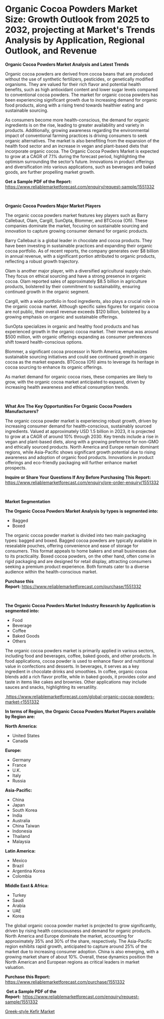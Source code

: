 <p><h1>Organic Cocoa Powders Market Size: Growth Outlook from 2025 to 2032, projecting at Market's Trends Analysis by Application, Regional Outlook, and Revenue</h1></p><p><strong>Organic Cocoa Powders Market Analysis and Latest Trends</strong></p>
<p><p>Organic cocoa powders are derived from cocoa beans that are produced without the use of synthetic fertilizers, pesticides, or genetically modified organisms. They are valued for their rich flavor and potential health benefits, such as high antioxidant content and lower sugar levels compared to conventional cocoa powders. The market for organic cocoa powders has been experiencing significant growth due to increasing demand for organic food products, along with a rising trend towards healthier eating and sustainable sourcing.</p><p>As consumers become more health-conscious, the demand for organic ingredients is on the rise, leading to greater availability and variety in products. Additionally, growing awareness regarding the environmental impact of conventional farming practices is driving consumers to seek organic alternatives. The market is also benefiting from the expansion of the health food sector and an increase in vegan and plant-based diets that incorporate organic cocoa. The Organic Cocoa Powders Market is expected to grow at a CAGR of 7.1% during the forecast period, highlighting the optimism surrounding the sector’s future. Innovations in product offerings and diversification into various applications, such as beverages and baked goods, are further propelling market growth.</p></p>
<p><strong>Get a Sample PDF of the Report:&nbsp;</strong> <a href="https://www.reliablemarketforecast.com/enquiry/request-sample/1551332?utm_campaign=1130&utm_medium=2&utm_source=Github&utm_content=ia&utm_term=15022025&utm_id=organic-cocoa-powders">https://www.reliablemarketforecast.com/enquiry/request-sample/1551332</a></p>
<p>&nbsp;</p>
<p><strong>Organic Cocoa Powders Major Market Players</strong></p>
<p><p>The organic cocoa powders market features key players such as Barry Callebaut, Olam, Cargill, SunOpta, Blommer, and BTCocoa (Ofi). These companies dominate the market, focusing on sustainable sourcing and innovation to capture growing consumer demand for organic products.</p><p>Barry Callebaut is a global leader in chocolate and cocoa products. They have been investing in sustainable practices and expanding their organic cocoa portfolio. As of recent reports, the company generates over $8 billion in annual revenue, with a significant portion attributed to organic products, reflecting a robust growth trajectory.</p><p>Olam is another major player, with a diversified agricultural supply chain. They focus on ethical sourcing and have a strong presence in organic cocoa. Olam reported sales of approximately $8.5 billion in agriculture products, bolstered by their commitment to sustainability, ensuring continued growth in the organic segment.</p><p>Cargill, with a wide portfolio in food ingredients, also plays a crucial role in the organic cocoa market. Although specific sales figures for organic cocoa are not public, their overall revenue exceeds $120 billion, bolstered by a growing emphasis on organic and sustainable offerings.</p><p>SunOpta specializes in organic and healthy food products and has experienced growth in the organic cocoa market. Their revenue was around $500 million, with organic offerings expanding as consumer preferences shift toward health-conscious options.</p><p>Blommer, a significant cocoa processor in North America, emphasizes sustainable sourcing initiatives and could see continued growth in organic cocoa as the market expands. BTCocoa (Ofi) aims to leverage its heritage in cocoa sourcing to enhance its organic offerings.</p><p>As market demand for organic cocoa rises, these companies are likely to grow, with the organic cocoa market anticipated to expand, driven by increasing health awareness and ethical consumption trends.</p></p>
<p>&nbsp;</p>
<p><strong>What Are The Key Opportunities For Organic Cocoa Powders Manufacturers?</strong></p>
<p><p>The organic cocoa powder market is experiencing robust growth, driven by increasing consumer demand for health-conscious, sustainably sourced ingredients. Valued at approximately USD 1.5 billion in 2023, it is projected to grow at a CAGR of around 10% through 2030. Key trends include a rise in vegan and plant-based diets, along with a growing preference for non-GMO and ethically sourced products. North America and Europe remain dominant regions, while Asia-Pacific shows significant growth potential due to rising awareness and adoption of organic food products. Innovations in product offerings and eco-friendly packaging will further enhance market prospects.</p></p>
<p><strong>Inquire or Share Your Questions If Any Before Purchasing This Report:</strong> <a href="https://www.reliablemarketforecast.com/enquiry/pre-order-enquiry/1551332?utm_campaign=1130&utm_medium=2&utm_source=Github&utm_content=ia&utm_term=15022025&utm_id=organic-cocoa-powders">https://www.reliablemarketforecast.com/enquiry/pre-order-enquiry/1551332</a></p>
<p>&nbsp;</p>
<p><strong>Market Segmentation</strong></p>
<p><strong>The Organic Cocoa Powders Market Analysis by types is segmented into:</strong></p>
<p><ul><li>Bagged</li><li>Boxed</li></ul></p>
<p><p>The organic cocoa powder market is divided into two main packaging types: bagged and boxed. Bagged cocoa powders are typically available in resealable pouches, offering convenience and ease of storage for consumers. This format appeals to home bakers and small businesses due to its practicality. Boxed cocoa powders, on the other hand, often come in rigid packaging and are designed for retail display, attracting consumers seeking a premium product experience. Both formats cater to a diverse audience within the health-conscious market.</p></p>
<p><strong>Purchase this Report:&nbsp;</strong><a href="https://www.reliablemarketforecast.com/purchase/1551332?utm_campaign=1130&utm_medium=2&utm_source=Github&utm_content=ia&utm_term=15022025&utm_id=organic-cocoa-powders">https://www.reliablemarketforecast.com/purchase/1551332</a></p>
<p>&nbsp;</p>
<p><strong>The Organic Cocoa Powders Market Industry Research by Application is segmented into:</strong></p>
<p><ul><li>Food</li><li>Beverage</li><li>Coffee</li><li>Baked Goods</li><li>Others</li></ul></p>
<p><p>The organic cocoa powders market is primarily applied in various sectors, including food and beverages, coffee, baked goods, and other products. In food applications, cocoa powder is used to enhance flavor and nutritional value in confections and desserts. In beverages, it serves as a key ingredient in chocolate drinks and smoothies. In coffee, organic cocoa blends add a rich flavor profile, while in baked goods, it provides color and taste in items like cakes and brownies. Other applications may include sauces and snacks, highlighting its versatility.</p></p>
<p><a href="https://www.reliablemarketforecast.com/global-organic-cocoa-powders-market-r1551332?utm_campaign=1130&utm_medium=2&utm_source=Github&utm_content=ia&utm_term=15022025&utm_id=organic-cocoa-powders">&nbsp;https://www.reliablemarketforecast.com/global-organic-cocoa-powders-market-r1551332</a></p>
<p><strong>In terms of Region, the Organic Cocoa Powders Market Players available by Region are:</strong></p>
<p>
    <p> <strong> North America: </strong>
        <ul>
            <li>United States</li>
            <li>Canada</li>
        </ul>
        </p> 
    <p> <strong> Europe: </strong>
        <ul>
            <li>Germany</li>
            <li>France</li>
            <li>U.K.</li>
            <li>Italy</li>
            <li>Russia</li>
        </ul>
        </p> 
    <p> <strong> Asia-Pacific: </strong>
        <ul>
            <li>China</li>
            <li>Japan</li>
            <li>South Korea</li>
            <li>India</li>
            <li>Australia</li>
            <li>China Taiwan</li>
            <li>Indonesia</li>
            <li>Thailand</li>
            <li>Malaysia</li>
        </ul>
        </p> 
    <p> <strong> Latin America: </strong>
        <ul>
            <li>Mexico</li>
            <li>Brazil</li>
            <li>Argentina Korea</li>
            <li>Colombia</li>
        </ul>
        </p> 
    <p> <strong> Middle East & Africa: </strong>
        <ul>
            <li>Turkey</li>
            <li>Saudi</li>
            <li>Arabia</li>
            <li>UAE</li>
            <li>Korea</li>
        </ul>
    </p>
    </p>
<p><p>The global organic cocoa powder market is projected to grow significantly, driven by rising health consciousness and demand for organic products. North America and Europe dominate the market, accounting for approximately 35% and 30% of the share, respectively. The Asia-Pacific region exhibits rapid growth, anticipated to capture around 25% of the market due to increasing consumer adoption. China is also emerging, with a growing market share of about 10%. Overall, these dynamics position the North American and European regions as critical leaders in market valuation.</p></p>
<p><strong>Purchase this Report: </strong><a href="https://www.reliablemarketforecast.com/purchase/1551332?utm_campaign=1130&utm_medium=2&utm_source=Github&utm_content=ia&utm_term=15022025&utm_id=organic-cocoa-powders">https://www.reliablemarketforecast.com/purchase/1551332</a></p>
<p>&nbsp;<strong>Get a Sample PDF of the Report:&nbsp;&nbsp;</strong><a href="https://www.reliablemarketforecast.com/enquiry/request-sample/1551332?utm_campaign=1130&utm_medium=2&utm_source=Github&utm_content=ia&utm_term=15022025&utm_id=organic-cocoa-powders">https://www.reliablemarketforecast.com/enquiry/request-sample/1551332</a></p>
<p><strong></strong></p>
<p><p><a href="https://github.com/RickHolmes3/Market-Research-Report-List-7/blob/main/greek-style-kefir-market.md?utm_campaign=1130&utm_medium=2&utm_source=Github&utm_content=ia&utm_term=15022025&utm_id=organic-cocoa-powders">Greek-style Kefir Market</a></p></p>